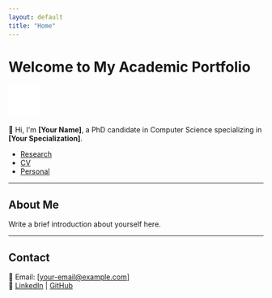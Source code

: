 ```yaml
---
layout: default
title: "Home"
---
```


# Welcome to My Academic Portfolio

![My Photo](images/my_photo.png)

👋 Hi, I'm **[Your Name]**, a PhD candidate in Computer Science specializing in **[Your Specialization]**.

- [Research](research.md)
- [CV](cv.md)
- [Personal](personal.md)

---

## About Me

Write a brief introduction about yourself here.

---

## Contact

📧 Email: [your-email@example.com]  
🔗 [LinkedIn](#) | [GitHub](#)
